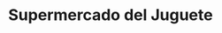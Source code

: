 ---
title: "Supermercado del Juguete"
url: /ciudad-autonoma-de-buenos-aires/supermercado-del-juguete/
shop: supermercado
---